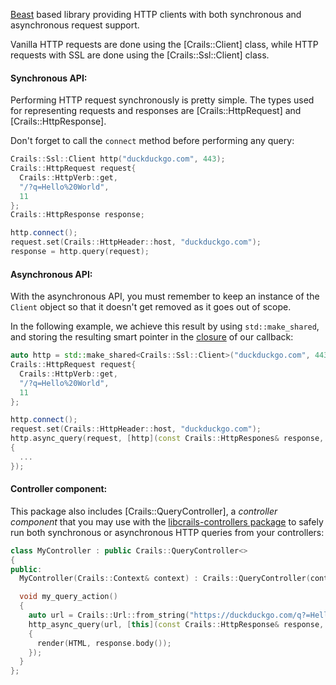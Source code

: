 [Beast](https://www.boost.org/doc/libs/1_73_0/libs/beast/doc/html/index.html) based library providing HTTP clients with both synchronous and asynchronous request support.

Vanilla HTTP requests are done using the [Crails::Client] class, while HTTP requests with SSL are done using the [Crails::Ssl::Client] class.

#### Synchronous API:

Performing HTTP request synchronously is pretty simple. The types used for representing requests and responses are [Crails::HttpRequest] and [Crails::HttpResponse].

Don't forget to call the `connect` method before performing any query:

```c++
Crails::Ssl::Client http("duckduckgo.com", 443);
Crails::HttpRequest request{
  Crails::HttpVerb::get,
  "/?q=Hello%20World",
  11
};
Crails::HttpResponse response;

http.connect();
request.set(Crails::HttpHeader::host, "duckduckgo.com");
response = http.query(request);
```

#### Asynchronous API:

With the asynchronous API, you must remember to keep an instance of the `Client` object so that it doesn't get removed as it goes out of scope.

In the following example, we achieve this result by using `std::make_shared`, and storing the resulting smart pointer in the [closure](https://en.wikipedia.org/wiki/Closure_%28computer_programming%29) of our callback:

```c++
auto http = std::make_shared<Crails::Ssl::Client>("duckduckgo.com", 443);
Crails::HttpRequest request{
  Crails::HttpVerb::get,
  "/?q=Hello%20World",
  11
};

http.connect();
request.set(Crails::HttpHeader::host, "duckduckgo.com");
http.async_query(request, [http](const Crails::HttpRespones& response, boost::beast::error_code ec)
{
  ...
});
```

#### Controller component:

This package also includes [Crails::QueryController], a _controller component_ that you may use with the [libcrails-controllers package](#/packages/libcrails-controllers/namespaces)
to safely run both synchronous or asynchronous HTTP queries from your controllers:

```c++
class MyController : public Crails::QueryController<>
{
public:
  MyController(Crails::Context& context) : Crails::QueryController(context) {}

  void my_query_action()
  {
    auto url = Crails::Url::from_string("https://duckduckgo.com/q?=Hello%20World");
    http_async_query(url, [this](const Crails::HttpResponse& response, boost::beast::error_code)
    {
      render(HTML, response.body());
    });
  }
};
```
